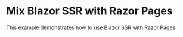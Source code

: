 # Mix Blazor SSR with Razor Pages

This example demonstrates how to use Blazor SSR with Razor Pages.